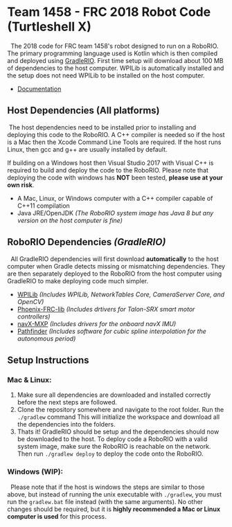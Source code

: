 # Team 1458 - FRC 2018 Robot Code (Turtleshell X)

​ ​ ​The 2018 code for FRC team 1458's robot designed to run on a RoboRIO. The primary programming language used is Kotlin which is then compiled and deployed using [GradleRIO](https://github.com/Open-RIO/GradleRIO). First time setup will download about 100 MB of dependencies to the host computer. WPILib is automatically installed and the setup does not need WPILib to be installed on the host computer.

- [Documentation](https://github.com/FRC1458/RobotCode2018/wiki)

## Host Dependencies (All platforms)

​  The host dependencies need to be installed prior to installing and deploying this code to the RoboRIO. A C++ compiler is needed so if the host is a Mac then the Xcode Command Line Tools are required. If the host runs Linux, then gcc and g++ are usually installed by default. 

If building on a Windows host then Visual Studio 2017 with Visual C++ is required to build and deploy the code to the RoboRIO. Please note that deploying the code with windows has **NOT** been tested, **please use at your own risk**.

- A Mac, Linux, or Windows computer with a C++ compiler capable of C++11 compilation
- Java JRE/OpenJDK *(The RoboRIO system image has Java 8 but any version on the host computer is fine)*

## RoboRIO Dependencies *(GradleRIO)*

​ ​ ​All GradleRIO dependencies will first download **automatically** to the host computer when Gradle detects missing or mismatching dependencies. They are then separately deployed to the RoboRIO from the host computer using GradleRIO to make deploying code much simpler.

- [WPILib](https://github.com/wpilibsuite/allwpilib) *(Includes WPILib, NetworkTables Core, CameraServer Core, and OpenCV)*
- [Phoenix-FRC-lib](https://github.com/CrossTheRoadElec/Phoenix-frc-lib) *(Includes drtivers for Talon-SRX smart motor controllers)*
- [navX-MXP](https://www.pdocs.kauailabs.com/navx-mxp/software/roborio-libraries/) *(Includes drivers for the onboard navX IMU)*
- [Pathfinder](https://github.com/JacisNonsense/Pathfinder) *(Includes software for cubic spline interpolation for the autonomous period)*

## Setup Instructions

### Mac & Linux:

1. Make sure all dependencies are downloaded and installed correctly before the next steps are followed.
2. Clone the repository somewhere and navigate to the root folder. Run the `./gradlew` command This will initialize the workspace and download all the dependencies into the folders.
3. Thats it! GradleRIO should be setup and the dependencies should now be downloaded to the host. To deploy code a RoboRIO with a valid system image, make sure the RoboRIO is reachable on the network. Then run `./gradlew deploy` to deploy the code onto the RoboRIO.

### Windows (WIP):

​ ​ ​Please note that if the host is windows the steps are similar to those above, but instead of running the unix executable with `./gradlew`, you must run the `gradlew.bat` file instead (with the same arguments). No other changes should be required, but it is **highly recommended a Mac or Linux computer is used** for this process.
